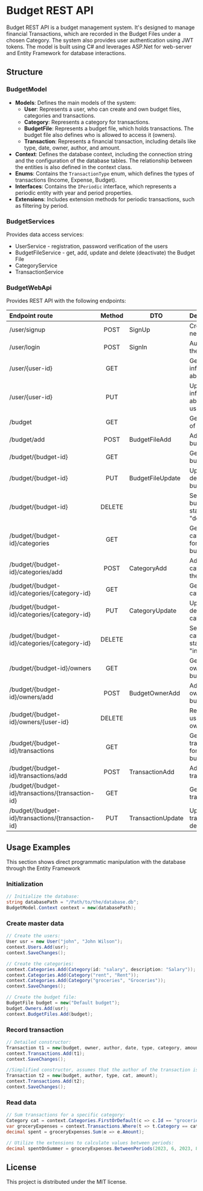 # Budget REST API

Budget REST API is a budget management system.
It's designed to manage financial Transactions, which are recorded in the Budget Files under a chosen Category. The system also provides user authentication using JWT tokens.
The model is built using C# and leverages ASP.Net for web-server and Entity Framework for database interactions.

## Structure

### BudgetModel
- **Models**: Defines the main models of the system:
  - **User**: Represents a user, who can create and own budget files, categories and transactions.
  - **Category**: Represents a category for transactions.
  - **BudgetFile**: Represents a budget file, which holds transactions.
    The budget file also defines who is allowed to access it (owners).
  - **Transaction**: Represents a financial transaction, including details like type, date, owner, author, and amount.
- **Context**: Defines the database context, including the connection string and the configuration of the database tables.
  The relationship between the entities is also defined in the context class.
- **Enums**: Contains the `TransactionType` enum, which defines the types of transactions (Income, Expense, Budget).
- **Interfaces**: Contains the `IPeriodic` interface, which represents a periodic entity with year and period properties.
- **Extensions**: Includes extension methods for periodic transactions, such as filtering by period.

### BudgetServices
Provides data access services:
- UserService - registration, password verification of the users
- BudgetFileService - get, add, update and delete (deactivate) the Budget File
- CategoryService
- TransactionService

### BudgetWebApi
Provides REST API with the following endpoints:

| Endpoint route                                    | Method | DTO               | Description                            |
|:--------------------------------------------------|:------:|-------------------|:---------------------------------------|
| /user/signup                                      |  POST  | SignUp            | Creates a new user                     |
| /user/login                                       |  POST  | SignIn            | Authenticates the user                 |
| /user/{user-id}                                   |  GET   |                   | Gets information about user            |
| /user/{user-id}                                   |  PUT   |                   | Updates the information about the user |
| /budget                                           |  GET   |                   | Gets the list of budgets               |
| /budget/add                                       |  POST  | BudgetFileAdd     | Adds a new budget                      |
| /budget/{budget-id}                               |  GET   |                   | Gets specific budget                   |
| /budget/{budget-id}                               |  PUT   | BudgetFileUpdate  | Updates the details of the budget      |
| /budget/{budget-id}                               | DELETE |                   | Sets the budget to status "deleted"    |
| /budget/{budget-id}/categories                    |  GET   |                   | Gets all categories for the budget     |
| /budget/{budget-id}/categories/add                |  POST  | CategoryAdd       | Adds a category to the budget          |
| /budget/{budget-id}/categories/{category-id}      |  GET   |                   | Gets specific category                 |
| /budget/{budget-id}/categories/{category-id}      |  PUT   | CategoryUpdate    | Updates the details of the category    |
| /budget/{budget-id}/categories/{category-id}      | DELETE |                   | Sets the category to status "inactive" |
| /budget/{budget-id}/owners                        |  GET   |                   | Gets the owners of the budget          |
| /budget/{budget-id}/owners/add                    |  POST  | BudgetOwnerAdd    | Adds a new owner to the budget         |
| /budget/{budget-id}/owners/{user-id}              | DELETE |                   | Removes user from the owners           |
| /budget/{budget-id}/transactions                  |  GET   |                   | Gets all transactions for the budget   |
| /budget/{budget-id}/transactions/add              |  POST  | TransactionAdd    | Adds new transaction                   |
| /budget/{budget-id}/transactions/{transaction-id} |  GET   |                   | Gets specific transaction              |
| /budget/{budget-id}/transactions/{transaction-id} |  PUT   | TransactionUpdate | Updates transaction details            |


## Usage Examples
This section shows direct programmatic manipulation with the database through the Entity Framework

### Initialization
```csharp
// Initialize the database:
string databasePath = "/Path/to/the/database.db";
BudgetModel.Context context = new(databasePath);
```

### Create master data
```csharp
// Create the users:
User usr = new User("john", "John Wilson");
context.Users.Add(usr);
context.SaveChanges();

// Create the categories:
context.Categories.Add(Category(id: "salary", description: "Salary"));
context.Categories.Add(Category("rent", "Rent"));
context.Categories.Add(Category("groceries", "Groceries"));
context.SaveChanges();

// Create the budget file:
BudgetFile budget = new("Default budget");
budget.Owners.Add(usr);
context.BudgetFiles.Add(budget);
```

### Record transaction
```csharp
// Detailed constructor:
Transaction t1 = new(budget, owner, author, date, type, category, amount);
context.Transactions.Add(t1);
context.SaveChanges();

//Simplified constructor, assumes that the author of the transaction is its owner, and the date is current date:
Transaction t2 = new(budget, author, type, cat, amount);
context.Transactions.Add(t2);
context.SaveChanges();
```

### Read data
```csharp
// Sum transactions for a specific category:
Category cat = context.Categories.FirstOrDefault(c => c.Id == "groceries");
var groceryExpenses = context.Transactions.Where(t => t.Category == cat);
decimal spent = groceryExpenses.Sum(e => e.Amount);

// Utilize the extensions to calculate values between periods:
decimal spentOnSummer = groceryExpenses.BetweenPeriods(2023, 6, 2023, 8).Sum(t => t.Amount);
```


## License
This project is distributed under the MIT license.